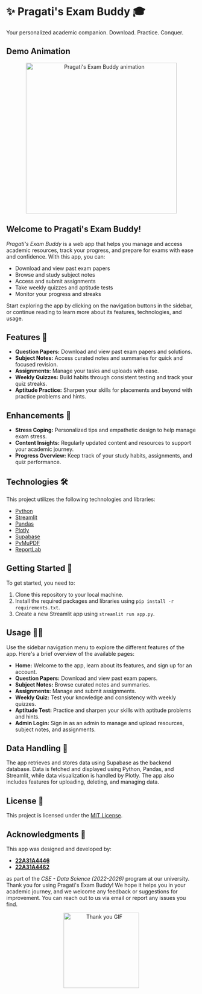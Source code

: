 ✨ **Pragati's Exam Buddy** 🎓
==========================

Your personalized academic companion. Download. Practice. Conquer.

Demo Animation
--------------

<p align="center">
 <img src="https://i.giphy.com/media/l0MYt6C0pE3EHW0KY/source.gif" alt="Pragati's Exam Buddy animation" width="400"/>
</p>

Welcome to Pragati's Exam Buddy!
----------------------------------

_Pragati's Exam Buddy_ is a web app that helps you manage and access academic resources, track your progress, and prepare for exams with ease and confidence. With this app, you can:

- Download and view past exam papers
- Browse and study subject notes
- Access and submit assignments
- Take weekly quizzes and aptitude tests
- Monitor your progress and streaks

Start exploring the app by clicking on the navigation buttons in the sidebar, or continue reading to learn more about its features, technologies, and usage.

Features 🌟
----------

- **Question Papers:** Download and view past exam papers and solutions.
- **Subject Notes:** Access curated notes and summaries for quick and focused revision.
- **Assignments:** Manage your tasks and uploads with ease.
- **Weekly Quizzes:** Build habits through consistent testing and track your quiz streaks.
- **Aptitude Practice:** Sharpen your skills for placements and beyond with practice problems and hints.

Enhancements 🌱
---------------

- **Stress Coping:** Personalized tips and empathetic design to help manage exam stress.
- **Content Insights:** Regularly updated content and resources to support your academic journey.
- **Progress Overview:** Keep track of your study habits, assignments, and quiz performance.

Technologies 🛠
--------------

This project utilizes the following technologies and libraries:

- [Python](https://www.python.org/)
- [Streamlit](https://www.streamlit.io/)
- [Pandas](https://pandas.pydata.org/)
- [Plotly](https://plotly.com/)
- [Supabase](https://supabase.io/)
- [PyMuPDF](https://pymupdf.readthedocs.io/)
- [ReportLab](https://www.reportlab.com/)

Getting Started 🚀
------------------

To get started, you need to:

1. Clone this repository to your local machine.
2. Install the required packages and libraries using `pip install -r requirements.txt`.
3. Create a new Streamlit app using `streamlit run app.py`.

Usage 🧑‍💻
------

Use the sidebar navigation menu to explore the different features of the app. Here's a brief overview of the available pages:

- **Home:** Welcome to the app, learn about its features, and sign up for an account.
- **Question Papers:** Download and view past exam papers.
- **Subject Notes:** Browse curated notes and summaries.
- **Assignments:** Manage and submit assignments.
- **Weekly Quiz:** Test your knowledge and consistency with weekly quizzes.
- **Aptitude Test:** Practice and sharpen your skills with aptitude problems and hints.
- **Admin Login:** Sign in as an admin to manage and upload resources, subject notes, and assignments.

Data Handling 🔄
---------------

The app retrieves and stores data using Supabase as the backend database. Data is fetched and displayed using Python, Pandas, and Streamlit, while data visualization is handled by Plotly. The app also includes features for uploading, deleting, and managing data.

License 📄
---------

This project is licensed under the [MIT License](LICENSE).

Acknowledgments 🙏
-----------------

This app was designed and developed by:

- [**22A31A4446**](https://github.com/22A31A4446)
- [**22A31A4462**](https://github.com/22A31A4462)

as part of the _CSE - Data Science (2022-2026)_ program at our university. Thank you for using Pragati's Exam Buddy! We hope it helps you in your academic journey, and we welcome any feedback or suggestions for improvement. You can reach out to us via email or report any issues you find.

<p align="center">
 <img src="https://i.giphy.com/media/xUOxf6C3svvg4M7qY4/source.gif" alt="Thank you GIF" width="200"/>
</p>
